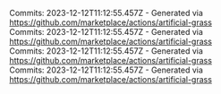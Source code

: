 Commits: 2023-12-12T11:12:55.457Z - Generated via https://github.com/marketplace/actions/artificial-grass
<br>
Commits: 2023-12-12T11:12:55.457Z - Generated via https://github.com/marketplace/actions/artificial-grass
<br>
Commits: 2023-12-12T11:12:55.457Z - Generated via https://github.com/marketplace/actions/artificial-grass
<br>
Commits: 2023-12-12T11:12:55.457Z - Generated via https://github.com/marketplace/actions/artificial-grass
<br>
